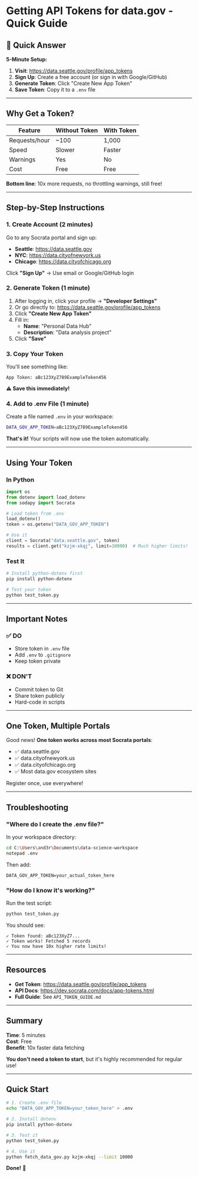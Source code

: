 # Getting API Tokens for data.gov - Quick Guide

## 🎯 Quick Answer

**5-Minute Setup:**

1. **Visit**: <https://data.seattle.gov/profile/app_tokens>
2. **Sign Up**: Create a free account (or sign in with Google/GitHub)
3. **Generate Token**: Click "Create New App Token"
4. **Save Token**: Copy it to a `.env` file

---

## Why Get a Token?

| Feature | Without Token | With Token |
|---------|--------------|------------|
| Requests/hour | ~100 | 1,000 |
| Speed | Slower | Faster |
| Warnings | Yes | No |
| Cost | Free | Free |

**Bottom line**: 10x more requests, no throttling warnings, still free!

---

## Step-by-Step Instructions

### 1. Create Account (2 minutes)

Go to any Socrata portal and sign up:

- **Seattle**: <https://data.seattle.gov>
- **NYC**: <https://data.cityofnewyork.us>
- **Chicago**: <https://data.cityofchicago.org>

Click **"Sign Up"** → Use email or Google/GitHub login

### 2. Generate Token (1 minute)

1. After logging in, click your profile → **"Developer Settings"**
2. Or go directly to: <https://data.seattle.gov/profile/app_tokens>
3. Click **"Create New App Token"**
4. Fill in:
   - **Name**: "Personal Data Hub"
   - **Description**: "Data analysis project"
5. Click **"Save"**

### 3. Copy Your Token

You'll see something like:

```
App Token: aBc123XyZ789ExampleToken456
```

**⚠️ Save this immediately!**

### 4. Add to .env File (1 minute)

Create a file named `.env` in your workspace:

```bash
DATA_GOV_APP_TOKEN=aBc123XyZ789ExampleToken456
```

**That's it!** Your scripts will now use the token automatically.

---

## Using Your Token

### In Python

```python
import os
from dotenv import load_dotenv
from sodapy import Socrata

# Load token from .env
load_dotenv()
token = os.getenv("DATA_GOV_APP_TOKEN")

# Use it
client = Socrata("data.seattle.gov", token)
results = client.get("kzjm-xkqj", limit=10000)  # Much higher limits!
```

### Test It

```bash
# Install python-dotenv first
pip install python-dotenv

# Test your token
python test_token.py
```

---

## Important Notes

### ✅ DO

- Store token in `.env` file
- Add `.env` to `.gitignore`
- Keep token private

### ❌ DON'T

- Commit token to Git
- Share token publicly
- Hard-code in scripts

---

## One Token, Multiple Portals

Good news! **One token works across most Socrata portals**:

- ✅ data.seattle.gov
- ✅ data.cityofnewyork.us
- ✅ data.cityofchicago.org
- ✅ Most data.gov ecosystem sites

Register once, use everywhere!

---

## Troubleshooting

### "Where do I create the .env file?"

In your workspace directory:

```bash
cd C:\Users\and3r\Documents\data-science-workspace
notepad .env
```

Then add:

```
DATA_GOV_APP_TOKEN=your_actual_token_here
```

### "How do I know it's working?"

Run the test script:

```bash
python test_token.py
```

You should see:

```
✓ Token found: aBc123XyZ7...
✓ Token works! Fetched 5 records
✓ You now have 10x higher rate limits!
```

---

## Resources

- **Get Token**: <https://data.seattle.gov/profile/app_tokens>
- **API Docs**: <https://dev.socrata.com/docs/app-tokens.html>
- **Full Guide**: See `API_TOKEN_GUIDE.md`

---

## Summary

**Time**: 5 minutes  
**Cost**: Free  
**Benefit**: 10x faster data fetching

**You don't need a token to start**, but it's highly recommended for regular use!

---

## Quick Start

```bash
# 1. Create .env file
echo "DATA_GOV_APP_TOKEN=your_token_here" > .env

# 2. Install dotenv
pip install python-dotenv

# 3. Test it
python test_token.py

# 4. Use it
python fetch_data_gov.py kzjm-xkqj --limit 10000
```

**Done!** 🎉
